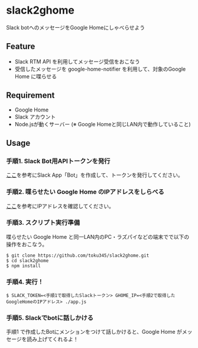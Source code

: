 # slack2ghome

Slack botへのメッセージをGoogle Homeにしゃべらせよう

## Feature

- Slack RTM API を利用してメッセージ受信をおこなう
- 受信したメッセージを google-home-notifier を利用して、対象のGoogle Home に喋らせる

## Requirement

- Google Home
- Slack アカウント
- Node.jsが動くサーバー (※ Google Homeと同じLAN内で動作していること)

## Usage

### 手順1. Slack Bot用APIトークンを発行

[ここ](https://qiita.com/namutaka/items/233a83100c94af033575#bot-users-%E7%B0%A1%E6%98%93rtm-api%E5%88%A9%E7%94%A8)を参考にSlack App「Bot」を作成して、トークンを発行してください。

### 手順2. 喋らせたい Google Home のIPアドレスをしらべる

[ここ](https://www.kabegiwablog.com/entry/2018/03/14/090000)を参考にIPアドレスを確認してください。

### 手順3. スクリプト実行準備

喋らせたい Google Home と同一LAN内のPC・ラズパイなどの端末でで以下の操作をおこなう。

``` console
$ git clone https://github.com/toku345/slack2ghome.git
$ cd slack2ghome
$ npm install
```

### 手順4. 実行！

``` console
$ SLACK_TOKEN=<手順1で取得したSlackトークン> GHOME_IP=<手順2で取得したGoogleHomeのIPアドレス> ./app.js
```

### 手順5. Slackでbotに話しかける

手順1 で作成したBotにメンションをつけて話しかけると、Google Home がメッセージを読み上げてくれるよ！
